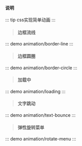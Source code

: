 #### 说明

::: tip
css实现简单动画
:::

> #### 边框流线
::: demo
animation/border-line
:::

> #### 边框圆圈
::: demo 
animation/border-circle
:::

> #### 加载中
::: demo 
animation/loading
:::

> #### 文字跳动 
::: demo 
animation/text-bounce
:::

> #### 弹性旋转菜单 
::: demo 
animation/rotate-menu
:::
